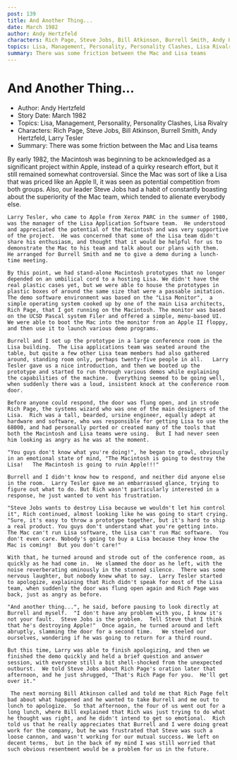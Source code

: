 ```yaml
---
post: 139
title: And Another Thing...
date: March 1982
author: Andy Hertzfeld
characters: Rich Page, Steve Jobs, Bill Atkinson, Burrell Smith, Andy Hertzfeld, Larry Tesler
topics: Lisa, Management, Personality, Personality Clashes, Lisa Rivalry
summary: There was some friction between the Mac and Lisa teams
---
```


# And Another Thing...
* Author: Andy Hertzfeld
* Story Date: March 1982
* Topics: Lisa, Management, Personality, Personality Clashes, Lisa Rivalry
* Characters: Rich Page, Steve Jobs, Bill Atkinson, Burrell Smith, Andy Hertzfeld, Larry Tesler
* Summary: There was some friction between the Mac and Lisa teams

By early 1982, the Macintosh was beginning to be acknowledged as a significant project within Apple, instead of a quirky research effort, but it still remained somewhat controversial.  Since the Mac was sort of like a Lisa that was priced like an Apple II, it was seen as potential competition from both groups.  Also, our leader Steve Jobs had a habit of constantly boasting about the superiority of the Mac team, which tended to alienate everybody else.


    Larry Tesler, who came to Apple from Xerox PARC in the summer of 1980, was the manager of the Lisa Application Software team.  He understood and appreciated the potential of the Macintosh and was very supportive of the project.  He was concerned that some of the Lisa team didn't share his enthusiasm, and thought that it would be helpful for us to demonstrate the Mac to his team and talk about our plans with them.  He arranged for Burrell Smith and me to give a demo during a lunch-time meeting.

    By this point, we had stand-alone Macintosh prototypes that no longer depended on an umbilical cord to a hosting Lisa. We didn't have the real plastic cases yet, but we were able to house the prototypes in plastic boxes of around the same size that were a passable imitation.  The demo software environment was based on the "Lisa Monitor",  a simple operating system cooked up by one of the main Lisa architects, Rich Page, that I got running on the Macintosh. The monitor was based on the UCSD Pascal system Filer and offered a simple, menu-based UI. We were able to boot the Mac into the monitor from an Apple II floppy, and then use it to launch various demo programs.

    Burrell and I set up the prototype in a large conference room in the Lisa building.  The Lisa applications team was seated around the table, but quite a few other Lisa team members had also gathered around, standing room only, perhaps twenty-five people in all.   Larry Tesler gave us a nice introduction, and then we booted up the prototype and started to run through various demos while explaining the capabilities of the machine.  Everything seemed to be going well, when suddenly there was a loud, insistent knock at the conference room door.

    Before anyone could respond, the door was flung open, and in strode Rich Page, the systems wizard who was one of the main designers of the Lisa.  Rich was a tall, bearded, ursine engineer, equally adept at hardware and software, who was responsible for getting Lisa to use the 68000, and had personally ported or created many of the tools that both the Macintosh and Lisa teams were using.  But I had never seen him looking as angry as he was at the moment.

    "You guys don't know what you're doing!", he began to growl, obviously in an emotional state of mind, "The Macintosh is going to destroy the Lisa!   The Macintosh is going to ruin Apple!!!"

    Burrell and I didn't know how to respond, and neither did anyone else in the room.  Larry Tesler gave me an embarrassed glance, trying to figure out what to do. But Rich wasn't particularly interested in a response, he just wanted to vent his frustration.

    "Steve Jobs wants to destroy Lisa because we wouldn't let him control it", Rich continued, almost looking like he was going to start crying.  "Sure, it's easy to throw a prototype together, but it's hard to ship a real product. You guys don't understand what you're getting into.   The Mac can't run Lisa software, the Lisa can't run Mac software.  You don't even care. Nobody's going to buy a Lisa because they know the Mac is coming!  But you don't care!"

    With that, he turned around and strode out of the conference room, as quickly as he had come in.  He slammed the door as he left, with the noise reverberating ominously in the stunned silence.  There was some nervous laughter, but nobody knew what to say.  Larry Tesler started to apologize, explaining that Rich didn't speak for most of the Lisa team, when suddenly the door was flung open again and Rich Page was back, just as angry as before.

    "And another thing...", he said, before pausing to look directly at Burrell and myself.  "I don't have any problem with you, I know it's not your fault.  Steve Jobs is the problem.  Tell Steve that I think that he's destroying Apple!"  Once again, he turned around and left abruptly, slamming the door for a second time.   We steeled our ourselves, wondering if he was going to return for a third round.

    But this time, Larry was able to finish apologizing, and then we finished the demo quickly and held a brief question and answer session, with everyone still a bit shell-shocked from the unexpected outburst.  We told Steve Jobs about Rich Page's oration later that afternoon, and he just shrugged, "That's Rich Page for you.  He'll get over it."

     The next morning Bill Atkinson called and told me that Rich Page felt bad about what happened and he wanted to take Burrell and me out to lunch to apologize.  So that afternoon, the four of us went out for a long lunch, where Bill explained that Rich was just trying to do what he thought was right, and he didn't intend to get so emotional.  Rich told us that he really appreciates that Burrell and I were doing great work for the company, but he was frustrated that Steve was such a loose cannon, and wasn't working for our mutual success. We left on decent terms,  but in the back of my mind I was still worried that such obvious resentment would be a problem for us in the future.

